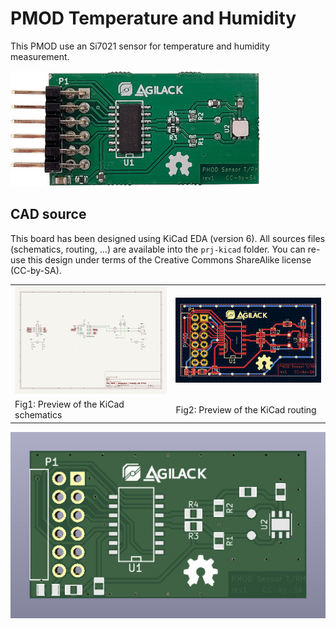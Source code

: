 PMOD Temperature and Humidity
=============================

This PMOD use an Si7021 sensor for temperature and humidity measurement.

![Picture of PMOD-trh rev1](doc/pcb-rev1-top-mini.jpg)

CAD source
----------

This board has been designed using KiCad EDA (version 6). All sources files
(schematics, routing, ...) are available into the `prj-kicad` folder. You can
re-use this design under terms of the Creative Commons  ShareAlike license
(CC-by-SA).

<table>
<tr>
<td><img src="doc/kicad-sch-preview.png"     alt="KiCad schematics" /></td>
<td><img src="doc/kicad-routing-preview.png" alt="KiCad routing" /></td>
</tr>
<tr>
<td>Fig1: Preview of the KiCad schematics</td>
<td>Fig2: Preview of the KiCad routing</td>
</tr>
</table>

![PCB 3D preview](doc/pcb-rev1-3d.jpg)
